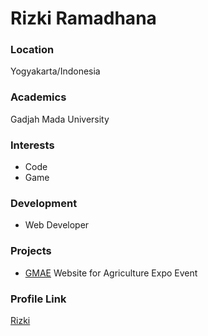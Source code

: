 # Rizki Ramadhana

### Location

Yogyakarta/Indonesia

### Academics

Gadjah Mada University

### Interests

- Code
- Game

### Development

- Web Developer

### Projects

- [GMAE](https://github.com/rizkiprof/GMAE-UGM-Gadjah-Mada-Agro-Expo) Website for Agriculture Expo Event

### Profile Link

[Rizki](https://github.com/rizkiprof)
